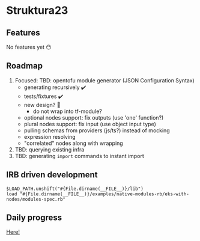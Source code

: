 # Struktura23

## Features

No features yet :no_mouth:

## Roadmap 

1. Focused: TBD: opentofu module generator (JSON Configuration Syntax)
	* generating recursively :heavy_check_mark:
	* tests/fixtures :heavy_check_mark:
	* new design? :dart:
		* do not wrap into tf-module?
	* optional nodes support: fix outputs (use 'one' function?)
	* plural nodes support: fix input (use object input type)
	* pulling schemas from providers (js/ts?) instead of mocking
	* expression resolving
	* "correlated" nodes along with wrapping
2. TBD: querying existing infra
3. TBD: generating `import` commands to instant import


## IRB driven development

```
$LOAD_PATH.unshift("#{File.dirname(__FILE__)}/lib")
load "#{File.dirname(__FILE__)}/examples/native-modules-rb/eks-with-nodes/modules-spec.rb"
```


## Daily progress


[Here!](deyliki.md)
 
